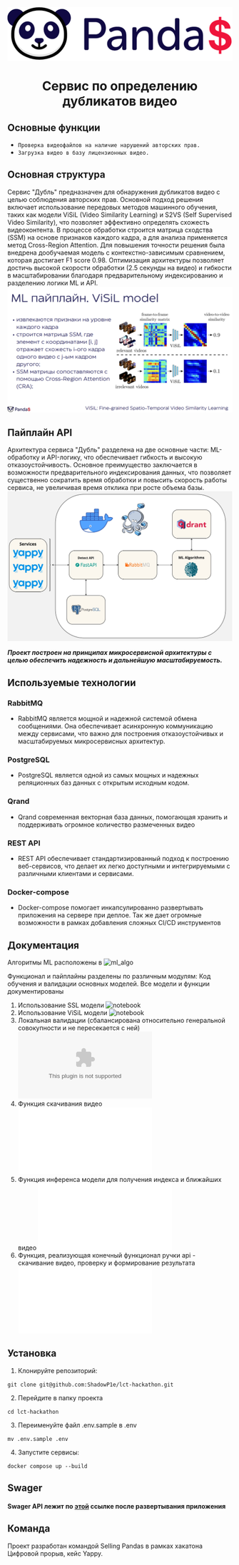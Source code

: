 <p align="center"><img align=center src="images/README_IMAGES/selling_pandas_LOGO.png" width="508" alt="Selling Pandas"/></p>
<h1 align="center">Сервис по определению дубликатов видео</h1>

## Основные функции

- `Проверка видеофайлов на наличие нарушений авторских прав.`
- `Загрузка видео в базу лицензионных видео.`

## Основная структура
Сервис "Дубль" предназначен для обнаружения дубликатов видео с целью соблюдения авторских прав. Основной подход решения включает использование передовых методов машинного обучения, таких как модели ViSiL (Video Similarity Learning) и S2VS (Self Supervised Video Similarity), что позволяет эффективно определять схожесть видеоконтента. В процессе обработки строится матрица сходства (SSM) на основе признаков каждого кадра, а для анализа применяется метод Cross-Region Attention. Для повышения точности решения была внедрена дообучаемая модель с контекстно-зависимым сравнением, которая достигает F1 score 0.98. Оптимизация архитектуры позволяет достичь высокой скорости обработки (2.5 секунды на видео) и гибкости в масштабировании благодаря предварительному индексированию и разделению логики ML и API.
![](images/README_IMAGES/ml_pipeline.PNG)

## Пайплайн API
Архитектура сервиса "Дубль" разделена на две основные части: ML-обработку и API-логику, что обеспечивает гибкость и высокую отказоустойчивость. Основное преимущество заключается в возможности предварительного индексирования данных, что позволяет существенно сократить время обработки и повысить скорость работы сервиса, не увеличивая время отклика при росте объема базы.
![](images/README_IMAGES/architecture.jpg)

***Проект построен на принципах микросервисной архитектуры с целью обеспечить надежность и дальнейшую масштабируемость.***

## Используемые технологии

### RabbitMQ

- RabbitMQ является мощной и надежной системой обмена сообщениями. Она обеспечивает асинхронную коммуникацию между
  сервисами, что важно для построения отказоустойчивых и масштабируемых микросервисных архитектур.

### PostgreSQL

- PostgreSQL является одной из самых мощных и надежных реляционных баз данных с открытым исходным кодом.

### Qrand

- Qrand современная векторная база данных, помогающая хранить и поддерживать огромное количество размеченных видео

### REST API

- REST API обеспечивает стандартизированный подход к построению веб-сервисов, что делает их легко доступными и
  интегрируемыми с различными клиентами и сервисами.

### Docker-compose

- Docker-compose помогает инкапсулированно развертывать приложения на сервере при деплое. Так же дает огромные
  возможности в рамках добавления сложных CI/CD инструментов

## Документация
Алгоритмы ML расположены в ![ml_algo](ml_algo)

Функционал и пайплайны разделены по различным модулям:
Код обучения и валидации основных моделей. Все модели и функции документированы 
1. Использование SSL модели ![notebook](ml_train/s2vs_model_using.ipynb) 
2. Использование ViSiL модели ![notebook](ml_train/ViSiL_finetuning.ipynb) 
3. Локальная валидации (сбалансирована относительно генеральной совокупности и не пересекается с ней) ![.csv](ml_train/cp_vseros_train_1000.csv) 
4. Функция скачивания видео ![module](ml_algo/utils.py) 
5. Функция инференса модели для получения индекса и ближайших видео ![module](ml_algo/ml_algo.py) 
6. Функция, реализующая конечный функционал ручки api - скачивание видео, проверку и формирование результата ![module](ml_algo/check_duplicates.py) 

## Установка

1. Клонируйте репозиторий:

```shell
git clone git@github.com:ShadowP1e/lct-hackathon.git
```

2. Перейдите в папку проекта

```shell
cd lct-hackathon
```

3. Переименуйте файл .env.sample в .env

```shell
mv .env.sample .env
```

4. Запустите сервисы:

```shell
docker compose up --build
```

## Swager

#### Swager API лежит по [этой](http://localhost:5000/docs) ссылке после развертывания приложения 

## Команда

Проект разработан командой Selling Pandas в рамках хакатона Цифровой прорыв, кейс Yappy.